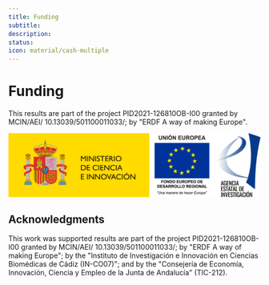 ```yaml
---
title: Funding
subtitle: 
description: 
status: 
icon: material/cash-multiple
---
```


<!-- LICENSE INFORMATION
Copyright (C) 2025 ATARI Research Lab
Permission is granted to copy, distribute and/or modify this document
under the terms of the GNU Free Documentation License, Version 1.3
or any later version published by the Free Software Foundation;
with no Invariant Sections, no Front-Cover Texts, and no Back-Cover Texts.
A copy of the license is included in the section entitled "GNU
Free Documentation License". 
-->

# Funding

This results are part of the project PID2021-126810OB-I00 granted by MCIN/AEI/ 10.13039/501100011033/; by "ERDF A way of making Europe".

![micin-uefeder-aei logo](../img/micin-uefeder-aei.png)

## Acknowledgments

This work was supported results are part of the project PID2021-126810OB-I00 granted by MCIN/AEI/ 10.13039/501100011033/; by "ERDF A way of making Europe"; by the "Instituto de Investigación e Innovación en Ciencias Biomédicas de Cádiz (IN-CO07)"; and by the "Consejería de Economía, Innovación, Ciencia y Empleo de la Junta de Andalucía" (TIC-212).